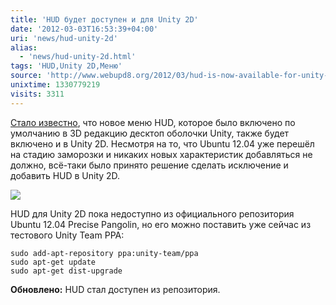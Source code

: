 ```yaml
---
title: 'HUD будет доступен и для Unity 2D'
date: '2012-03-03T16:53:39+04:00'
uri: 'news/hud-unity-2d'
alias: 
  - 'news/hud-unity-2d.html'
tags: 'HUD,Unity 2D,Меню'
source: 'http://www.webupd8.org/2012/03/hud-is-now-available-for-unity-2d-too.html'
unixtime: 1330779219
visits: 3311
---
```

[Стало известно](https://bugs.launchpad.net/ubuntu/+source/unity-2d/+bug/942045), что новое меню HUD, которое было включено по умолчанию в 3D редакцию десктоп оболочки Unity, также будет включено и в Unity 2D. Несмотря на то, что Ubuntu 12.04 уже перешёл на стадию заморозки и никаких новых характеристик добавляться не должно, всё-таки было принято решение сделать исключение и добавить HUD в Unity 2D.

[![](img/2012/03/03/16-00/hud-6948815457-o.jpg)](img/2012/03/03/16-00/hud-6948815457-o.jpg)

HUD для Unity 2D пока недоступно из официального репозитория Ubuntu 12.04 Precise Pangolin, но его можно поставить уже сейчас из тестового Unity Team PPA:

```
sudo add-apt-repository ppa:unity-team/ppa 
sudo apt-get update 
sudo apt-get dist-upgrade
```

**Обновлено:** HUD стал доступен из репозитория.
